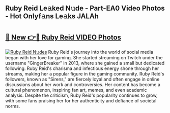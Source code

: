 ## Ruby Reid Le𝚊ked N𝚞de - Part-EA0 Video Photos - Hot Onlyf𝚊ns Le𝚊ks JALAh

# <h2><a href="http://ab12946.deff.icu/?id=Ruby+Reid">🔗 New 👉🔴 Ruby Reid VIDEO Photos</a></h2>

[![Ruby Reid N𝚞des](https://i.imgur.com/rIISA9y.gif)](http://ab12946.deff.icu/?id=Ruby+Reid)
Ruby Reid's journey into the world of social media began with her love for gaming. She started streaming on Twitch under the username "GingerBreaker" in 2013, where she gained a small but dedicated following. Ruby Reid's charisma and infectious energy shone through her streams, making her a popular figure in the gaming community. Ruby Reid's followers, known as "Sirens," are fiercely loyal and often engage in online discussions about her work and controversies. Her content has become a cultural phenomenon, inspiring fan art, memes, and even academic analysis. Despite the criticism, Ruby Reid's popularity continues to grow, with some fans praising her for her authenticity and defiance of societal norms.

